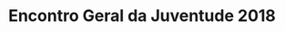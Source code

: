 ---
ID: 5086
title: Encontro Geral da Juventude 2018
image-xl: ""
image-l: ""
image-sq-l: ""
image-sq-m: ""
post_excerpt: ""
layout: event
permalink: eventos/encontro-geral-da-juventude-2018
published: true
event:
  event_id: "115"
  event_slug: encontro-geral-da-juventude-2018
  event_owner: "2"
  event_status: "1"
  event_name: Encontro Geral da Juventude 2018
  event_start_time: 00:00:00
  event_end_time: 23:59:59
  event_start_date: 2018-05-26
  event_end_date: 2018-05-27
  post_content: ""
  event_rsvp: "0"
  event_spaces: null
  location_id: "4"
  recurrence_id: null
  event_category_id: null
  event_attributes: null
  event_date_created: 2018-02-09 15:44:17
  event_date_modified: 2018-02-09 16:18:57
  recurrence: null
  recurrence_interval: null
  recurrence_freq: null
  recurrence_byday: null
  recurrence_byweekno: null
  blog_id: null
  group_id: "0"
  post_id: "5086"
  event_all_day: "1"
  event_private: "0"
  recurrence_days: null
  event_rsvp_date: null
  event_rsvp_time: null
  event_rsvp_spaces: null
  recurrence_rsvp_days: null
location:
  location_id: "4"
  location_slug: sitio-vale-da-aguia
  location_name: Centro de Eventos Vale da Águia
  location_owner: "2"
  location_address: Rua Paulo Varchavtchik
  location_town: Sorocaba
  location_state: São Paulo
  location_postcode: Mapa (Goog
  location_region: ""
  location_country: BR
  location_latitude: "-23.488098"
  location_longitude: "-47.386986"
  post_content: |
    <a href="http://www.google.com/maps/ms?ie=UTF8&amp;hl=pt-BR&amp;msa=0&amp;msid=101029055973969387879.00047056afb7234e1fdba&amp;ll=-23.452538,-47.321548&amp;spn=0.143937,0.307274&amp;t=h&amp;z=12" target="_blank">Mapa (Google Maps</a>)
    
    <a href="http://www.gruponews.com.br/wp-content/uploads/2011/03/mapa-atualizado-ceva.pdf" target="_blank">Baixe o Mapa em PDF</a>
  post_id: "2210"
  blog_id: "0"
  location_status: "1"
  location_private: "0"
  latitude: "-23.488098"
  longitude: "-47.386986"
categories: ""
tags: ""
author: ""
slide_template:
  - default
post_date: 2018-01-09 16:17:18
---